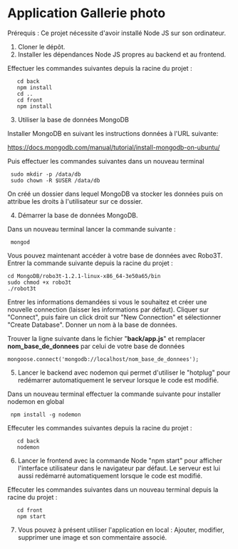 # Application Gallerie photo

Prérequis : Ce projet nécessite d'avoir installé Node JS sur son ordinateur.

1. Cloner le dépôt.
2. Installer les dépendances Node JS propres au backend et au frontend.

Effectuer les commandes suivantes depuis la racine du projet : 

       cd back
       npm install
       cd ..
       cd front
       npm install

3. Utiliser la base de données MongoDB

Installer MongoDB en suivant les instructions données à l'URL suivante:

https://docs.mongodb.com/manual/tutorial/install-mongodb-on-ubuntu/

Puis effectuer les commandes suivantes dans un nouveau terminal

     sudo mkdir -p /data/db
     sudo chown -R $USER /data/db

On créé un dossier dans lequel MongoDB va stocker les données puis on attribue les droits à l'utilisateur sur ce dossier.


4. Démarrer la base de données MongoDB.

Dans un nouveau terminal lancer la commande suivante :

     mongod

Vous pouvez maintenant accéder à votre base de données avec Robo3T.
Entrer la commande suivante depuis la racine du projet : 

    cd MongoDB/robo3t-1.2.1-linux-x86_64-3e50a65/bin
    sudo chmod +x robo3t
    ./robot3t

Entrer les informations demandées si vous le souhaitez et créer une nouvelle connection (laisser les informations par défaut).
Cliquer sur "Connect", puis faire un click droit sur "New Connection" et sélectionner "Create Database". Donner un nom à la base de données.

Trouver la ligne suivante dans le fichier "**back/app.js**"  et remplacer **nom_base_de_donnees** par celui de votre base de données

    mongoose.connect('mongodb://localhost/nom_base_de_donnees');


5. Lancer le backend avec nodemon qui permet d'utiliser le "hotplug" pour redémarrer automatiquement le serveur lorsque le code est modifié.

Dans un nouveau terminal effectuer la commande suivante pour installer nodemon en global 

     npm install -g nodemon

Effecuter les commandes suivantes depuis la racine du projet :

       cd back
       nodemon

6. Lancer le frontend avec la commande Node "npm start" pour afficher l'interface utilisateur dans le navigateur par défaut. Le serveur est lui aussi redémarré automatiquement lorsque le code est modifié.

Effecuter les commandes suivantes dans un nouveau terminal depuis la racine du projet :

       cd front
       npm start

7. Vous pouvez à présent utiliser l'application en local : Ajouter, modifier, supprimer une image et son commentaire associé.